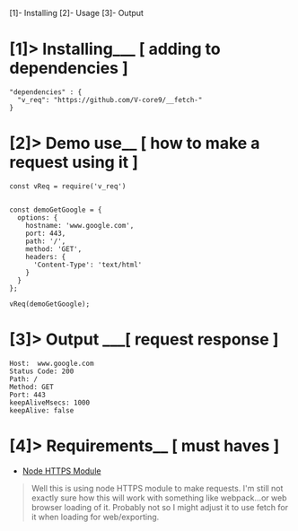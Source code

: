 [1]- Installing
[2]- Usage
[3]- Output
# [1]> Installing___ [ adding to dependencies ]

    "dependencies" : {
      "v_req": "https://github.com/V-core9/__fetch-"
    }

# [2]> Demo use__ [ how to make a request using it ]
    const vReq = require('v_req')


    const demoGetGoogle = {
      options: {
        hostname: 'www.google.com',
        port: 443,
        path: '/',
        method: 'GET',
        headers: {
          'Content-Type': 'text/html'
        }
      }
    };

    vReq(demoGetGoogle);


# [3]> Output ___[ request response ]

    Host:  www.google.com
    Status Code: 200
    Path: /
    Method: GET
    Port: 443
    keepAliveMsecs: 1000
    keepAlive: false

# [4]> Requirements__ [ must haves ]
- [Node HTTPS Module](https://nodejs.org/api/https.html)
> Well this is using node HTTPS module to make requests. I'm still not exactly sure how this will work with something like webpack...or web browser loading of it. Probably not so I might adjust it to use fetch for it when loading for web/exporting.
